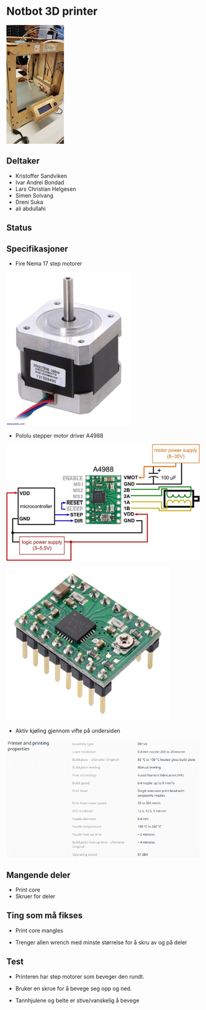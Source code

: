 # Notbot 3D printer
![notbot](notbot.jpg)


## Deltaker
- Kristoffer Sandviken
- Ivar Andrei Bondad
- Lars Christian Helgesen
- Simen Solvang
- Dreni Suka
- ali abdullahi

## Status

## Specifikasjoner
- Fire Nema 17 step motorer

![nema17](nema17.jpg)
- Pololu stepper motor driver A4988

![a4988diagram](a4988diagram.jpg)

![a4988](a4988.jpg)
- Aktiv kjøling gjennom vifte på undersiden


![printerproperties](printerproperties.png)
## Mangende deler
- Print core
- Skruer for deler
## Ting som må fikses
- Print core mangles

- Trenger allen wrench med minste størrelse for å skru av og på deler

## Test
- Printeren har step motorer som beveger den rundt.

- Bruker en skrue for å bevege seg opp og ned.


- Tannhjulene og belte er stive/vanskelig å bevege
